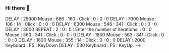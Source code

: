 ### Hi there 👋
DELAY : 25000
Mouse : 886 : 160 : Click : 0 : 0 : 0
DELAY : 7000
Mouse : 106 : 14 : Click : 0 : 0 : 0
DELAY : 6300
Mouse : 546 : 341 : Click : 0 : 0 : 0
DELAY : 3000
REPEAT : 2 : 0 : 0 : Enter the number of iterations: : 0 : 0
Mouse : 563 : 341 : Click : 0 : 0 : 0
DELAY : 1800
Mouse : 563 : 341 : Click : 0 : 0 : 0
DELAY : 1800
Mouse : 355 : 14 : Click : 0 : 0 : 0
DELAY : 2000
Keyboard : F5 : KeyDown
DELAY : 530
Keyboard : F5 : KeyUp.
-->
